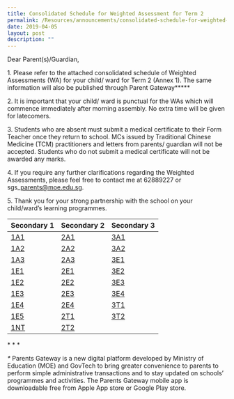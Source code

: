 ```yaml
---
title: Consolidated Schedule for Weighted Assessment for Term 2
permalink: /Resources/announcements/consolidated-schedule-for-weighted-assessment-for-term-2/
date: 2019-04-05
layout: post
description: ""
---
```

Dear Parent(s)/Guardian,

1\. Please refer to the attached consolidated schedule of Weighted Assessments (WA) for your child/ ward for Term 2 (Annex 1). The same information will also be published through Parent Gateway**\***

2\. It is important that your child/ ward is punctual for the WAs which will commence immediately after morning assembly. No extra time will be given for latecomers.

3\. Students who are absent must submit a medical certificate to their Form Teacher once they return to school. MCs issued by Traditional Chinese Medicine (TCM) practitioners and letters from parents/ guardian will not be accepted. Students who do not submit a medical certificate will not be awarded any marks.

4\. If you require any further clarifications regarding the Weighted Assessments, please feel free to contact me at 62889227 or sgs\_parents@moe.edu.sg.

5\. Thank you for your strong partnership with the school on your child/ward’s learning programmes.

<table>
<thead>
  <tr>
    <th>Secondary 1</th>
    <th>Secondary 2</th>
    <th>Secondary 3</th>
  </tr>
</thead>
<tbody>
  <tr>
    <td><a href="https://www.sgs.edu.sg/wp-content/uploads/2019/04/1A1-WA-Term-2.pdf">1A1</a></td>
    <td><a href="https://www.sgs.edu.sg/wp-content/uploads/2019/04/2A1-WA-Term-2.pdf">2A1</a></td>
    <td><a href="https://www.sgs.edu.sg/wp-content/uploads/2019/04/3A1-WA-Term-2.pdf">3A1</a></td>
  </tr>
  <tr>
    <td><a href="https://www.sgs.edu.sg/wp-content/uploads/2019/04/1A2-WA-Term-2.pdf">1A2</a></td>
    <td><a href="https://www.sgs.edu.sg/wp-content/uploads/2019/04/2A2-WA-Term-2.pdf">2A2</a></td>
    <td><a href="https://www.sgs.edu.sg/wp-content/uploads/2019/04/3A2-WA-Term-2.pdf">3A2</a></td>
  </tr>
  <tr>
    <td><a href="https://www.sgs.edu.sg/wp-content/uploads/2019/04/1A3-WA-Term-2.pdf">1A3</a></td>
    <td><a href="https://www.sgs.edu.sg/wp-content/uploads/2019/04/2A3-WA-Term-2.pdf">2A3</a></td>
    <td><a href="https://www.sgs.edu.sg/wp-content/uploads/2019/04/3E1-WA-Term-2.pdf">3E1</a></td>
  </tr>
  <tr>
    <td><a href="https://www.sgs.edu.sg/wp-content/uploads/2019/04/1E1-WA-Term-2.pdf">1E1</a></td>
    <td><a href="https://www.sgs.edu.sg/wp-content/uploads/2019/04/2E1-WA-Term-2.pdf">2E1</a></td>
    <td><a href="https://www.sgs.edu.sg/wp-content/uploads/2019/04/3E2-WA-Term-2.pdf">3E2</a></td>
  </tr>
  <tr>
    <td><a href="https://www.sgs.edu.sg/wp-content/uploads/2019/04/1E2-WA-Term-2.pdf">1E2</a></td>
    <td><a href="https://www.sgs.edu.sg/wp-content/uploads/2019/04/2E2-WA-Term-2.pdf">2E2</a></td>
    <td><a href="https://www.sgs.edu.sg/wp-content/uploads/2019/04/3E3-WA-Term-2.pdf">3E3</a></td>
  </tr>
  <tr>
    <td><a href="https://www.sgs.edu.sg/wp-content/uploads/2019/04/1E3-WA-Term-2.pdf">1E3</a></td>
    <td><a href="https://www.sgs.edu.sg/wp-content/uploads/2019/04/2E3-WA-Term-2.pdf">2E3</a></td>
    <td><a href="https://www.sgs.edu.sg/wp-content/uploads/2019/04/3E4-WA-Term-2.pdf">3E4</a></td>
  </tr>
  <tr>
    <td><a href="https://www.sgs.edu.sg/wp-content/uploads/2019/04/1E4-WA-Term-2.pdf">1E4</a></td>
    <td><a href="https://www.sgs.edu.sg/wp-content/uploads/2019/04/2E4-WA-Term-2.pdf">2E4</a></td>
    <td><a href="https://www.sgs.edu.sg/wp-content/uploads/2019/04/3T1-WA-Term-2.pdf">3T1</a></td>
  </tr>
  <tr>
    <td><a href="https://www.sgs.edu.sg/wp-content/uploads/2019/04/1E5-WA-Term-2.pdf">1E5</a></td>
    <td><a href="https://www.sgs.edu.sg/wp-content/uploads/2019/04/2T1-WA-Term-2.pdf">2T1</a></td>
    <td><a href="https://www.sgs.edu.sg/wp-content/uploads/2019/04/3T2-WA-Term-2.pdf">3T2</a></td>
  </tr>
  <tr>
    <td><a href="https://www.sgs.edu.sg/wp-content/uploads/2019/04/1NT-WA-Term-2.pdf">1NT</a></td>
    <td><a href="https://www.sgs.edu.sg/wp-content/uploads/2019/04/2T2-WA-Term-2.pdf">2T2</a></td>
    <td></td>
  </tr>
</tbody>
</table>
* * *

*\** Parents Gateway is a new digital platform developed by Ministry of Education (MOE) and GovTech to bring greater convenience to parents to perform simple administrative transactions and to stay updated on schools’ programmes and activities. The Parents Gateway mobile app is downloadable free from Apple App store or Google Play store.